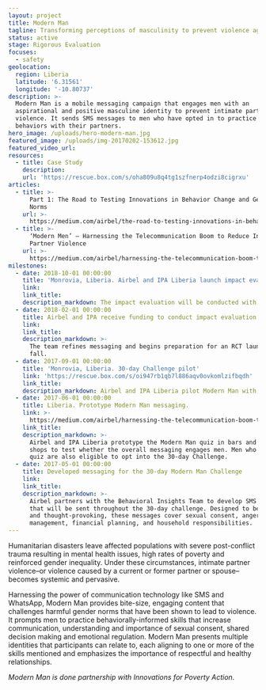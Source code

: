 ```yaml
---
layout: project
title: Modern Man
tagline: Transforming perceptions of masculinity to prevent violence against women
status: active
stage: Rigorous Evaluation
focuses:
  - safety
geolocation:
  region: Liberia
  latitude: '6.31561'
  longitude: '-10.80737'
description: >-
  Modern Man is a mobile messaging campaign that engages men with an
  aspirational and positive masculine identity to prevent intimate partner
  violence. It sends SMS messages to men who have opted in to practice positive
  behaviors with their partners.
hero_image: /uploads/hero-modern-man.jpg
featured_image: /uploads/img-20170202-153612.jpg
featured_video_url:
resources:
  - title: Case Study
    description:
    url: 'https://rescue.box.com/s/oha809u8q4tg1szfnerp4odzi8cigrxu'
articles:
  - title: >-
      Part 1: The Road to Testing Innovations in Behavior Change and Gender
      Norms
    url: >-
      https://medium.com/airbel/the-road-to-testing-innovations-in-behavior-change-and-gender-norms-7e5f1cf9b19f
  - title: >-
      ‘Modern Men’ — Harnessing the Telecommunication Boom to Reduce Intimate
      Partner Violence
    url: >-
      https://medium.com/airbel/harnessing-the-telecommunication-boom-to-reduce-partner-violence-bb5343c50964
milestones:
  - date: 2018-10-01 00:00:00
    title: 'Monrovia, Liberia. Airbel and IPA Liberia launch impact evaluation'
    link:
    link_title:
    description_markdown: The impact evaluation will be conducted with 600 men.
  - date: 2018-02-01 00:00:00
    title: Airbel and IPA receive funding to conduct impact evaluation
    link:
    link_title:
    description_markdown: >-
      The team refines messaging and begins preparation for an RCT launch in the
      fall.
  - date: 2017-09-01 00:00:00
    title: 'Monrovia, Liberia. 30-day Challenge pilot'
    link: 'https://rescue.box.com/s/oi947rb1qb7l886aqv0ovkomlzifbqdh'
    link_title:
    description_markdown: Airbel and IPA Liberia pilot Modern Man with 116 men in Monrovia.
  - date: 2017-06-01 00:00:00
    title: Liberia. Prototype Modern Man messaging.
    link: >-
      https://medium.com/airbel/harnessing-the-telecommunication-boom-to-reduce-partner-violence-bb5343c50964
    link_title:
    description_markdown: >-
      Airbel and IPA Liberia prototype the Modern Man quiz in bars and coffee
      shops to test whether the overall messaging engages men. Men who take this
      quiz are also eligible to opt into the 30-day Challenge.
  - date: 2017-05-01 00:00:00
    title: Developed messaging for the 30-day Modern Man Challenge
    link:
    link_title:
    description_markdown: >-
      Airbel partners with the Behavioral Insights Team to develop SMS messages
      that will be sent throughout the 30-day challenge. Designed to be both fun
      and thought-provoking, these messages cover sexual consent, anger
      management, financial planning, and household responsibilities.
---
```


Humanitarian disasters leave affected populations with severe post-conflict trauma resulting in mental health issues, high rates of poverty and reinforced gender inequality. Under these circumstances, intimate partner violence–or violence caused by a current or former partner or spouse–becomes systemic and pervasive.

Harnessing the power of communication technology like SMS and WhatsApp, Modern Man provides bite-size, engaging content that challenges harmful gender norms that have been shown to lead to violence. It prompts men to practice behaviorally-informed skills that increase communication, understanding and importance of sexual consent, shared decision making and emotional regulation. Modern Man presents multiple identities that participants can relate to, each aligning to one or more of the skills mentioned and emphasizes the importance of respectful and healthy relationships.

*Modern Man is done partnership with Innovations for Poverty Action.*